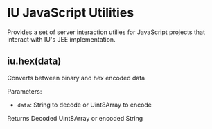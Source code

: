 # IU JavaScript Utilities

Provides a set of server interaction utilies for JavaScript projects that interact with IU's JEE implementation.

## iu.hex(data)

Converts between binary and hex encoded data

Parameters:
- `data`: String to decode or Uint8Array to encode

Returns Decoded Uint8Array or encoded String
